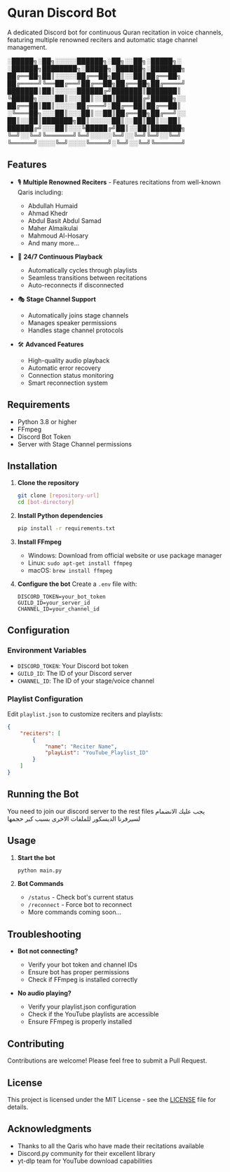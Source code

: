 # Quran Discord Bot

A dedicated Discord bot for continuous Quran recitation in voice channels, featuring multiple renowned reciters and automatic stage channel management.

░█████╗░██╗░░░░░██████╗░██╗░░██╗░█████╗░  ░██████╗████████╗░█████╗░██████╗░███████╗
██╔══██╗██║░░░░░██╔══██╗██║░░██║██╔══██╗  ██╔════╝╚══██╔══╝██╔══██╗██╔══██╗██╔════╝
███████║██║░░░░░██████╔╝███████║███████║  ╚█████╗░░░░██║░░░██║░░██║██████╔╝█████╗░░
██╔══██║██║░░░░░██╔═══╝░██╔══██║██╔══██║  ░╚═══██╗░░░██║░░░██║░░██║██╔══██╗██╔══╝░░
██║░░██║███████╗██║░░░░░██║░░██║██║░░██║  ██████╔╝░░░██║░░░╚█████╔╝██║░░██║███████╗
╚═╝░░╚═╝╚══════╝╚═╝░░░░░╚═╝░░╚═╝╚═╝░░╚═╝  ╚═════╝░░░░╚═╝░░░░╚════╝░╚═╝░░╚═╝╚══════╝

## Features

- 🎙️ **Multiple Renowned Reciters** - Features recitations from well-known Qaris including:
  - Abdullah Humaid
  - Ahmad Khedr
  - Abdul Basit Abdul Samad
  - Maher Almaikulai
  - Mahmoud Al-Hosary
  - And many more...

- 🔄 **24/7 Continuous Playback**
  - Automatically cycles through playlists
  - Seamless transitions between recitations
  - Auto-reconnects if disconnected

- 🎭 **Stage Channel Support**
  - Automatically joins stage channels
  - Manages speaker permissions
  - Handles stage channel protocols

- 🛠️ **Advanced Features**
  - High-quality audio playback
  - Automatic error recovery
  - Connection status monitoring
  - Smart reconnection system

## Requirements

- Python 3.8 or higher
- FFmpeg
- Discord Bot Token
- Server with Stage Channel permissions

## Installation

1. **Clone the repository**
   ```bash
   git clone [repository-url]
   cd [bot-directory]
   ```

2. **Install Python dependencies**
   ```bash
   pip install -r requirements.txt
   ```

3. **Install FFmpeg**
   - Windows: Download from official website or use package manager
   - Linux: `sudo apt-get install ffmpeg`
   - macOS: `brew install ffmpeg`

4. **Configure the bot**
   Create a `.env` file with:
   ```env
   DISCORD_TOKEN=your_bot_token
   GUILD_ID=your_server_id
   CHANNEL_ID=your_channel_id
   ```

## Configuration

### Environment Variables
- `DISCORD_TOKEN`: Your Discord bot token
- `GUILD_ID`: The ID of your Discord server
- `CHANNEL_ID`: The ID of your stage/voice channel

### Playlist Configuration
Edit `playlist.json` to customize reciters and playlists:
```json
{
    "reciters": [
        {
            "name": "Reciter Name",
            "playList": "YouTube_Playlist_ID"
        }
    ]
}
```

## Running the Bot
You need to join our discord server to the rest files
يجب عليك الانضمام لسيرفرنا الديسكور للملفات الاخرى
بسبب كبر حجمها

## Usage

1. **Start the bot**
   ```bash
   python main.py
   ```

2. **Bot Commands**
   - `/status` - Check bot's current status
   - `/reconnect` - Force bot to reconnect
   - More commands coming soon...

## Troubleshooting

- **Bot not connecting?**
  - Verify your bot token and channel IDs
  - Ensure bot has proper permissions
  - Check if FFmpeg is installed correctly

- **No audio playing?**
  - Verify your playlist.json configuration
  - Check if the YouTube playlists are accessible
  - Ensure FFmpeg is properly installed

## Contributing

Contributions are welcome! Please feel free to submit a Pull Request.

## License

This project is licensed under the MIT License - see the [LICENSE](LICENSE) file for details.

## Acknowledgments

- Thanks to all the Qaris who have made their recitations available
- Discord.py community for their excellent library
- yt-dlp team for YouTube download capabilities
